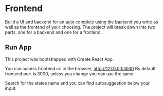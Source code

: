 # Frontend
Build a UI and backend for an auto complete using the backend you write as well as the frontend of your choosing. The project will break down into two parts, one for a backend and one for a frontend.

## Run App
This project was bootstrapped with Create React App.

You can access frontend url in the browser, http://127.0.0.1:3000 By default frontend port is 3000, unless you change you can use the same.

Search for the states name and you can find autosuggestion below your input.